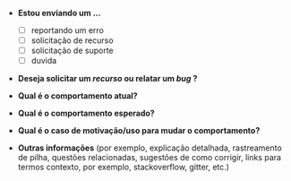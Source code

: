 * **Estou enviando um ...**
  - [ ] reportando um erro
  - [ ] solicitação de recurso
  - [ ] solicitação de suporte
  - [ ] duvida

* **Deseja solicitar um *recurso* ou relatar um *bug* ?**

* **Qual é o comportamento atual?**

* **Qual é o comportamento esperado?**

* **Qual é o caso de motivação/uso para mudar o comportamento?**

* **Outras informações** (por exemplo, explicação detalhada, rastreamento de pilha, questões relacionadas, sugestões de como corrigir, links para termos contexto, por exemplo, stackoverflow, gitter, etc.)
